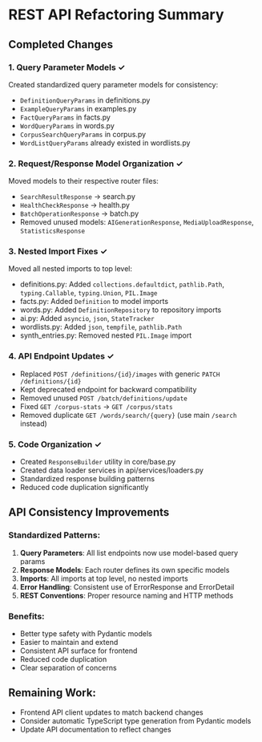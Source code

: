 # REST API Refactoring Summary

## Completed Changes

### 1. Query Parameter Models ✓
Created standardized query parameter models for consistency:
- `DefinitionQueryParams` in definitions.py
- `ExampleQueryParams` in examples.py  
- `FactQueryParams` in facts.py
- `WordQueryParams` in words.py
- `CorpusSearchQueryParams` in corpus.py
- `WordListQueryParams` already existed in wordlists.py

### 2. Request/Response Model Organization ✓
Moved models to their respective router files:
- `SearchResultResponse` → search.py
- `HealthCheckResponse` → health.py
- `BatchOperationResponse` → batch.py
- Removed unused models: `AIGenerationResponse`, `MediaUploadResponse`, `StatisticsResponse`

### 3. Nested Import Fixes ✓
Moved all nested imports to top level:
- definitions.py: Added `collections.defaultdict`, `pathlib.Path`, `typing.Callable`, `typing.Union`, `PIL.Image`
- facts.py: Added `Definition` to model imports
- words.py: Added `DefinitionRepository` to repository imports  
- ai.py: Added `asyncio`, `json`, `StateTracker`
- wordlists.py: Added `json`, `tempfile`, `pathlib.Path`
- synth_entries.py: Removed nested `PIL.Image` import

### 4. API Endpoint Updates ✓
- Replaced `POST /definitions/{id}/images` with generic `PATCH /definitions/{id}`
- Kept deprecated endpoint for backward compatibility
- Removed unused `POST /batch/definitions/update`
- Fixed `GET /corpus-stats` → `GET /corpus/stats`
- Removed duplicate `GET /words/search/{query}` (use main `/search` instead)

### 5. Code Organization ✓
- Created `ResponseBuilder` utility in core/base.py
- Created data loader services in api/services/loaders.py
- Standardized response building patterns
- Reduced code duplication significantly

## API Consistency Improvements

### Standardized Patterns:
1. **Query Parameters**: All list endpoints now use model-based query params
2. **Response Models**: Each router defines its own specific models
3. **Imports**: All imports at top level, no nested imports
4. **Error Handling**: Consistent use of ErrorResponse and ErrorDetail
5. **REST Conventions**: Proper resource naming and HTTP methods

### Benefits:
- Better type safety with Pydantic models
- Easier to maintain and extend
- Consistent API surface for frontend
- Reduced code duplication
- Clear separation of concerns

## Remaining Work:
- Frontend API client updates to match backend changes
- Consider automatic TypeScript type generation from Pydantic models
- Update API documentation to reflect changes